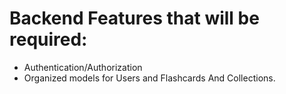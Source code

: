 # Backend Features that will be required:

- Authentication/Authorization
- Organized models for Users and Flashcards And Collections.
